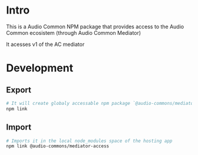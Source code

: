 # Intro

This is a Audio Common NPM package that provides access to the Audio Common ecosistem (through Audio Common Mediator)

It acesses v1 of the AC mediator

# Development
## Export

```sh
# It will create globaly accessable npm package `@audio-commons/mediator-access`
npm link
```

## Import

```sh
# Imports it in the local node_modules space of the hosting app
npm link @audio-commons/mediator-access
```